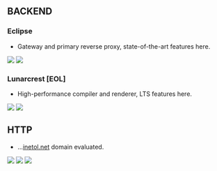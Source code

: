 ## BACKEND
### Eclipse
* Gateway and primary reverse proxy, state-of-the-art features here.

![](https://img.shields.io/uptimerobot/status/m792131237-00f8b1c785f7ebbf16699077?label=Status&style=flat-square) ![](https://img.shields.io/uptimerobot/ratio/m792131237-00f8b1c785f7ebbf16699077?label=Ratio%2030%2Fdays&style=flat-square)

### Lunarcrest [EOL]
* High-performance compiler and renderer, LTS features here.

![](https://img.shields.io/uptimerobot/status/m792131244-3a7630148270f761a02fad83?label=Status&style=flat-square) ![](https://img.shields.io/uptimerobot/ratio/m792131244-3a7630148270f761a02fad83?label=Ratio%2030%2Fdays&style=flat-square)

## HTTP
* ...[inetol.net](https://www.inetol.net) domain evaluated.

![](https://img.shields.io/website?label=Status&style=flat-square&url=https%3A%2F%2Fwww.inetol.net)
![](https://img.shields.io/security-headers?label=Headers%20Grade&style=flat-square&url=https%3A%2F%2Fwww.inetol.net)
![](https://img.shields.io/hsts/preload/inetol.net?label=HSTS&style=flat-square)
